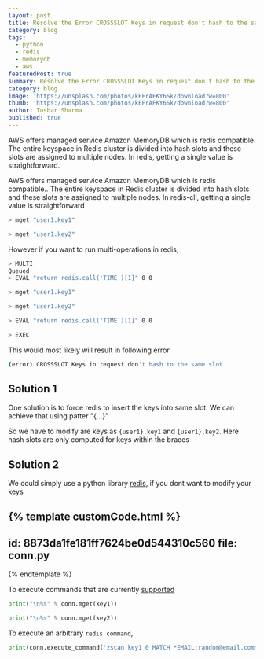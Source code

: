 ```yaml
---
layout: post
title: Resolve the Error CROSSSLOT Keys in request don't hash to the same slot
category: blog
tags:
  - python
  - redis
  - memorydb
  - aws
featuredPost: true
summary: Resolve the Error CROSSSLOT Keys in request don't hash to the same slot
category: blog
image: 'https://unsplash.com/photos/kEFrAFKY6Sk/download?w=800'
thumb: 'https://unsplash.com/photos/kEFrAFKY6Sk/download?w=800'
author: Tushar Sharma
published: true
---
```


AWS offers managed service Amazon MemoryDB which is redis compatible. The entire keyspace in Redis cluster is divided into hash slots and these slots are assigned to multiple nodes. In redis, getting a single value is straightforward.<!-- truncate_here -->

AWS offers managed service Amazon MemoryDB which is redis compatible.. The entire keyspace in Redis cluster is divided into hash slots and these slots are assigned to multiple nodes. In redis-cli, getting a single value is straightforward


```bash
> mget "user1.key1"

> mget "user1.key2"
```

However if you want to run multi-operations in redis, 

```bash
> MULTI 
Queued
> EVAL "return redis.call('TIME')[1]" 0 0

> mget "user1.key1"

> mget "user1.key2"

> EVAL "return redis.call('TIME')[1]" 0 0

> EXEC

```

This would most likely will result in following error

```bash
(error) CROSSSLOT Keys in request don't hash to the same slot
```

## Solution 1

One solution is to force redis to insert the keys into same slot. We can achieve that using patter "{...}"

So we have to modify are keys as `{user1}.key1` and `{user1}.key2`. Here hash slots are only computed for keys within the braces

## Solution 2

We could simply use a python library [redis](https://github.com/redis/redis-py), if you dont want to modify your keys

{% template  customCode.html %}
---
id: 8873da1fe181ff7624be0d544310c560
file: conn.py
---
{% endtemplate %}


To execute commands that are currently [supported](https://github.com/redis/redis-py/blob/master/redis/commands/cluster.py)

```python
print("\n%s" % conn.mget(key1))

print("\n%s" % conn.mget(key2))
```

To execute an arbitrary `redis command`, 

```python
print(conn.execute_command('zscan key1 0 MATCH *EMAIL:random@email.com*#* COUNT 100000'))
```